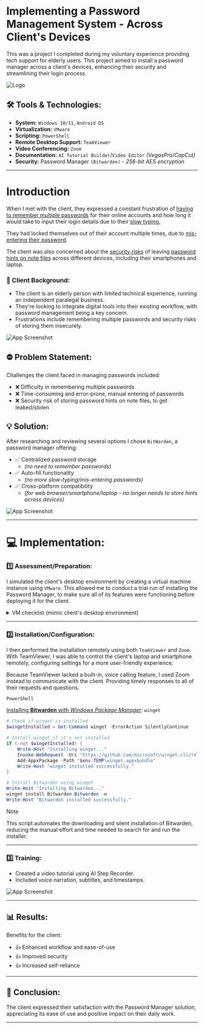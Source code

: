 # Implementing a Password Management System - Across Client's Devices

This was a project I completed during my voluntary experience providing tech support for elderly users. This project aimed to install a password manager across a client's devices, enhancing their security and 
streamlining their login process.

![Logo](https://dev-to-uploads.s3.amazonaws.com/uploads/articles/th5xamgrr6se0x5ro4g6.png)

## 🛠 Tools & Technologies:

- **System:** `Windows 10/11`, `Android OS`
- **Virtualization:** `VMware`
- **Scripting:** `PowerShell`
- **Remote Desktop Support:** `TeamViewer`
- **Video Conferencing:** `Zoom`
- **Documentation:** `AI Tutorial Builder`/`Video Editor` *(VegasPro/CapCut)*
- **Security:** Password Manager `(Bitwarden)` - *256-bit AES encryption*

---

# Introduction

When I met with the client, they expressed a constant frustration of <ins>having to remember multiple passwords</ins> for their online accounts and how long it would take to input their login details due to their <ins>slow typing.</ins> 

They had locked themselves out of their account multiple times, due to <ins>mis-entering their password</ins>. 

The client was also concerned about the <ins>security risks</ins> of leaving <ins>password hints on note files</ins> across different devices, including their smartphones and laptop.

### 👤 Client Background:
- The client is an elderly person with limited technical experience, running an independent paralegal business.
- They're looking to integrate digital tools into their existing workflow, with password management being a key concern.
- Frustrations include remembering multiple passwords and security risks of storing them insecurely.

![App Screenshot](https://via.placeholder.com/468x300?text=App+Screenshot+Here)


## ⛔ Problem Statement:
Challenges the client faced in managing passwords included:
- ❌ Difficulty in remembering multiple passwords
- ❌ Time-consuming and error-prone, manual entering of passwords
- ❌ Security risk of storing password hints on note files, to get leaked/stolen

## 💡 Solution:
After researching and reviewing several options I chose `BitWarden`, a password manager offering:
- ✅ Centralized password storage
  - *(no need to remember passwords)*
- ✅ Auto-fill functionality
  - *(no more slow-typing/mis-entering passwords)* 
- ✅ Cross-platform compatibility
  - *(for web browser/smartphone/laptop - no longer needs to store hints across devices)*   

![App Screenshot](https://via.placeholder.com/468x300?text=App+Screenshot+Here)

---

# 💻 Implementation:

### 1️⃣ Assessment/Preparation:
I simulated the client's desktop environment by creating a virtual machine instance using `VMware`. This allowed me to conduct a trial run of installing the Password Manager, to make sure all of its features were functioning before deploying it for the client.

<details><summary>VM checklist (mimic client's desktop environment)</summary>

  - [x] **OS**: `Windows 10`
  - [x] **Web Browser**: Firefox
  - [x] **Accounts**: AOL, Outlook, Gmail, Metro Bank

</details>

---

### 2️⃣ Installation/Configuration:
I then performed the installation remotely using both `TeamViewer` and `Zoom`. With TeamViewer, I was able to control the client's laptop and smartphone remotely, configuring settings for a more user-friendly experience.

Because TeamViewer lacked a built-in, voice calling feature, I used Zoom instead to communicate with the client. Providing timely responses to all of their requests and questions.

`PowerShell` 

<ins>Installing **Bitwarden** with *Windows Package Manager*</ins>: `winget`

```powershell
# Check if winget is installed
$wingetInstalled = Get-Command winget -ErrorAction SilentlyContinue

# Install winget if it's not installed
if (-not $wingetInstalled) {
    Write-Host "Installing winget..."
    Invoke-WebRequest -Uri "https://github.com/microsoft/winget-cli/releases/latest/download/Microsoft.DesktopAppInstaller_8wekyb3d8bbwe.appxbundle" -OutFile "$env:TEMP\winget.appxbundle"
    Add-AppxPackage -Path "$env:TEMP\winget.appxbundle"
    Write-Host "winget installed successfully."
}

# Install Bitwarden using winget
Write-Host "Installing Bitwarden..."
winget install Bitwarden.Bitwarden -e
Write-Host "Bitwarden installed successfully."

```
> [!NOTE]
> This script automates the downloading and silent installation of Bitwarden, reducing the manual effort and time needed to search for and run the installer.

---

### 3️⃣ Training:
- Created a video tutorial using AI Step Recorder.
- Included voice narration, subtitles, and timestamps.

![App Screenshot](https://via.placeholder.com/468x300?text=App+Screenshot+Here)

---

## 📊 Results:
Benefits for the client:
- 👍 Enhanced workflow and ease-of-use 
- 👍 Improved security 
- 👍 Increased self-reliance 

---

## 🎉 Conclusion:
The client expressed their satisfaction with the Password Manager solution, appreciating its ease of use and positive impact on their daily work.

---
